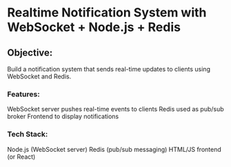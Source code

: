 # Realtime Notification System with WebSocket + Node.js + Redis
## Objective: 
Build a notification system that sends real-time updates to clients using WebSocket and Redis.

### Features:
WebSocket server pushes real-time events to clients
Redis used as pub/sub broker
Frontend to display notifications

### Tech Stack:
Node.js (WebSocket server)
Redis (pub/sub messaging)
HTML/JS frontend (or React)
